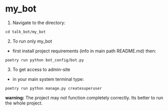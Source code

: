 # my_bot

1. Navigate to the directory:

``` shell
cd talk_bot/my_bot
```

2. To run only my_bot 

- first install project requirements (info in main path README.md) then:

``` shell
poetry run python bot_config/bot.py
```

3. To get access to admin-site

- in your main system terminal type:

``` shell
poetry run python manage.py createsuperuser
```

**warning:** The project may not function completely correctly.
Its better to run the whole project.
